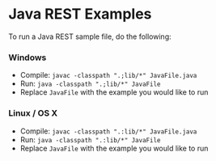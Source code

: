 # Java REST Examples

To run a Java REST sample file, do the following:

### Windows
  - Compile: `javac -classpath ".;lib/*" JavaFile.java`
  - Run: `java -classpath ".;lib/*" JavaFile`
  - Replace `JavaFile` with the example you would like to run
  
### Linux / OS X
  - Compile: `javac -classpath ".:lib/*" JavaFile.java`
  - Run: `java -classpath ".:lib/*" JavaFile`
  - Replace `JavaFile` with the example you would like to run
  